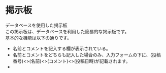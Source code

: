 # 掲示板
データベースを使用した掲示板  
この掲示板は、データベースを利用した簡易的な掲示板です。  
基本的な機能は以下の通りです。
* 名前とコメントを記入する欄が表示されている。
* 名前とコメントをどちらも記入した場合のみ、入力フォームの下に、(投稿番号)<>(名前)<>(コメント)<>(投稿日時)が記載されます。
*
